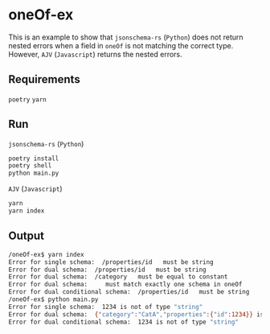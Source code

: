 # oneOf-ex

This is an example to show that `jsonschema-rs` (`Python`) does not return nested errors when a field in `oneOf` is not matching the correct type.
However, `AJV` (`Javascript`) returns the nested errors.

## Requirements

`poetry`
`yarn`

## Run

`jsonschema-rs` (`Python`)

```bash
poetry install
poetry shell
python main.py
```

`AJV` (`Javascript`)

```bash
yarn
yarn index
```

## Output

```bash
/oneOf-ex$ yarn index
Error for single schema:  /properties/id   must be string
Error for dual schema:  /properties/id   must be string
Error for dual schema:  /category   must be equal to constant
Error for dual schema:     must match exactly one schema in oneOf
Error for dual conditional schema:  /properties/id   must be string
/oneOf-ex$ python main.py
Error for single schema:  1234 is not of type "string"
Error for dual schema:  {"category":"CatA","properties":{"id":1234}} is not valid under any of the given schemas
Error for dual conditional schema:  1234 is not of type "string"
```
